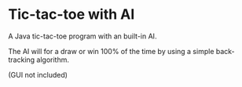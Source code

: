 # Tic-tac-toe with AI
A Java tic-tac-toe program with an built-in AI. 

The AI will for a draw or win 100% of the time by using a simple back-tracking algorithm. 

(GUI not included) 
